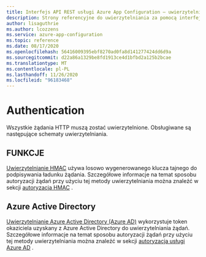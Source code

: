 ```yaml
---
title: Interfejs API REST usługi Azure App Configuration — uwierzytelnianie
description: Strony referencyjne do uwierzytelniania za pomocą interfejsu API REST usługi Azure App Configuration
author: lisaguthrie
ms.author: lcozzens
ms.service: azure-app-configuration
ms.topic: reference
ms.date: 08/17/2020
ms.openlocfilehash: 56416009395ebf8270ad0fa8d141277424dd6d9a
ms.sourcegitcommit: d22a86a1329be8fd1913ce4d1bfbd2a125b2bcae
ms.translationtype: MT
ms.contentlocale: pl-PL
ms.lasthandoff: 11/26/2020
ms.locfileid: "96183468"
---
```

# <a name="authentication"></a>Authentication

Wszystkie żądania HTTP muszą zostać uwierzytelnione. Obsługiwane są następujące schematy uwierzytelniania.

## <a name="hmac"></a>FUNKCJE

[Uwierzytelnianie HMAC](./rest-api-authentication-hmac.md) używa losowo wygenerowanego klucza tajnego do podpisywania ładunku żądania. Szczegółowe informacje na temat sposobu autoryzacji żądań przy użyciu tej metody uwierzytelniania można znaleźć w sekcji [autoryzacja HMAC](./rest-api-authorization-hmac.md) .

## <a name="azure-active-directory"></a>Azure Active Directory

[Uwierzytelnianie Azure Active Directory (Azure AD)](../active-directory/authentication/overview-authentication.md) wykorzystuje token okaziciela uzyskany z Azure Active Directory do uwierzytelniania żądań. Szczegółowe informacje na temat sposobu autoryzacji żądań przy użyciu tej metody uwierzytelniania można znaleźć w sekcji [autoryzacja usługi Azure AD](./rest-api-authorization-azure-ad.md) .